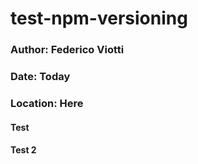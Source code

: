 # test-npm-versioning

### Author: Federico Viotti
### Date: Today
### Location: Here

#### Test
#### Test 2

